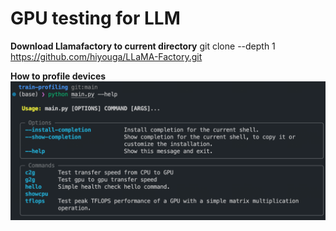 # GPU testing for LLM

**Download Llamafactory to current directory**
git clone --depth 1 https://github.com/hiyouga/LLaMA-Factory.git

**How to profile devices**
![profiling](images/profile.png)